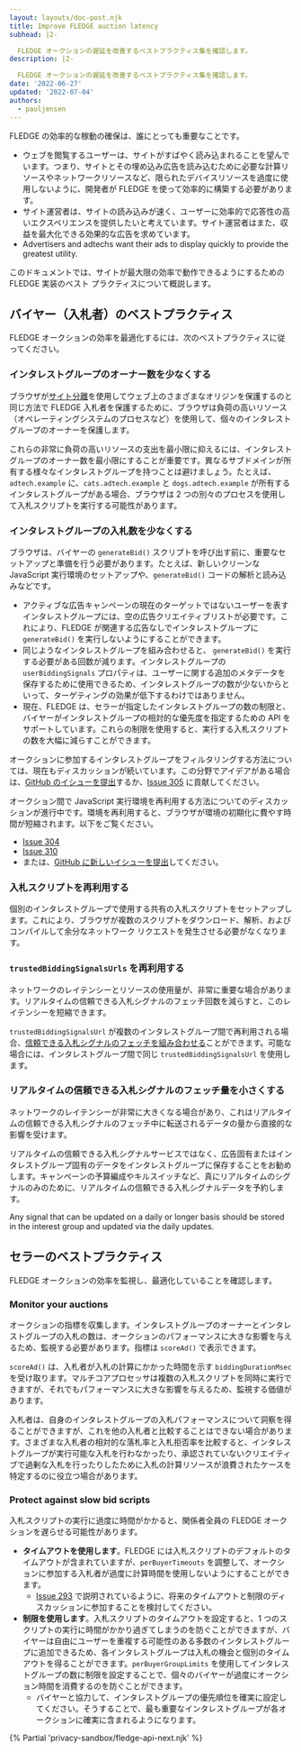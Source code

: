 ```yaml
---
layout: layouts/doc-post.njk
title: Improve FLEDGE auction latency
subhead: |2-

  FLEDGE オークションの遅延を改善するベストプラクティス集を確認します。
description: |2-

  FLEDGE オークションの遅延を改善するベストプラクティス集を確認します。
date: '2022-06-27'
updated: '2022-07-04'
authors:
  - pauljensen
---
```


FLEDGE の効率的な稼動の確保は、誰にとっても重要なことです。

- ウェブを閲覧するユーザーは、サイトがすばやく読み込まれることを望んでいます。つまり、サイトとその埋め込み広告を読み込むために必要な計算リソースやネットワークリソースなど、限られたデバイスリソースを過度に使用しないように、開発者が FLEDGE を使って効率的に構築する必要があります。
- サイト運営者は、サイトの読み込みが速く、ユーザーに効率的で応答性の高いエクスペリエンスを提供したいと考えています。サイト運営者はまた、収益を最大化できる効果的な広告を求めています。
- Advertisers and adtechs want their ads to display quickly to provide the greatest utility.

このドキュメントでは、サイトが最大限の効率で動作できるようにするための FLEDGE 実装のベスト プラクティスについて概説します。

## バイヤー（入札者）のベストプラクティス

FLEDGE オークションの効率を最適化するには、次のベストプラクティスに従ってください。

### インタレストグループのオーナー数を少なくする

ブラウザが[サイト分離](https://www.chromium.org/Home/chromium-security/site-isolation/)を使用してウェブ上のさまざまなオリジンを保護するのと同じ方法で FLEDGE 入札者を保護するために、ブラウザは負荷の高いリソース（オペレーティングシステムのプロセスなど）を使用して、個々のインタレストグループのオーナーを保護します。

これらの非常に負荷の高いリソースの支出を最小限に抑えるには、インタレストグループのオーナー数を最小限にすることが重要です。異なるサブドメインが所有する様々なインタレストグループを持つことは避けましょう。たとえば、 `adtech.example` に、`cats.adtech.example` と `dogs.adtech.example` が所有するインタレストグループがある場合、ブラウザは 2 つの別々のプロセスを使用して入札スクリプトを実行する可能性があります。

### インタレストグループの入札数を少なくする

ブラウザは、バイヤーの `generateBid()` スクリプトを呼び出す前に、重要なセットアップと準備を行う必要があります。たとえば、新しいクリーンな JavaScript 実行環境のセットアップや、`generateBid()` コードの解析と読み込みなどです。

- アクティブな広告キャンペーンの現在のターゲットではないユーザーを表すインタレストグループには、空の広告クリエイティブリストが必要です。これにより、FLEDGE が関連する広告なしでインタレストグループに `generateBid()` を実行しないようにすることができます。
- 同じようなインタレストグループを組み合わせると、 `generateBid()` を実行する必要がある回数が減ります。インタレストグループの `userBiddingSignals` プロパティは、ユーザーに関する追加のメタデータを保存するために使用できるため、インタレストグループの数が少ないからといって、ターゲティングの効果が低下するわけではありません。
- 現在、FLEDGE は、セラーが指定したインタレストグループの数の制限と、バイヤーがインタレストグループの相対的な優先度を指定するための API をサポートしています。これらの制限を使用すると、実行する入札スクリプトの数を大幅に減らすことができます。

オークションに参加するインタレストグループをフィルタリングする方法については、現在もディスカッションが続いています。この分野でアイデアがある場合は、[GitHub のイシューを提出](https://github.com/WICG/turtledove/issues/new)するか、[Issue 305](https://github.com/WICG/turtledove/issues/305) に貢献してください。

オークション間で JavaScript 実行環境を再利用する方法についてのディスカッションが進行中です。環境を再利用すると、ブラウザが環境の初期化に費やす時間が短縮されます。以下をご覧ください。

- [Issue 304](https://github.com/WICG/turtledove/issues/304)
- [Issue 310](https://github.com/WICG/turtledove/issues/310)
- または、[GitHub に新しいイシューを提出](https://github.com/WICG/turtledove/issues/new)してください。

### 入札スクリプトを再利用する

個別のインタレストグループで使用する共有の入札スクリプトをセットアップします。これにより、ブラウザが複数のスクリプトをダウンロード、解析、およびコンパイルして余分なネットワーク リクエストを発生させる必要がなくなります。

### `trustedBiddingSignalsUrls` を再利用する

ネットワークのレイテンシーとリソースの使用量が、非常に重要な場合があります。リアルタイムの信頼できる入札シグナルのフェッチ回数を減らすと、このレイテンシーを短縮できます。

`trustedBiddingSignalsUrl` が複数のインタレストグループ間で再利用される場合、[信頼できる入札シグナルのフェッチを組み合わせる](https://github.com/WICG/turtledove/blob/main/FLEDGE.md#11-joining-interest-groups)ことができます。可能な場合には、インタレストグループ間で同じ `trustedBiddingSignalsUrl` を使用します。

### リアルタイムの信頼できる入札シグナルのフェッチ量を小さくする

ネットワークのレイテンシーが非常に大きくなる場合があり、これはリアルタイムの信頼できる入札シグナルのフェッチ中に転送されるデータの量から直接的な影響を受けます。

リアルタイムの信頼できる入札シグナルサービスではなく、広告固有またはインタレストグループ固有のデータをインタレストグループに保存することをお勧めします。キャンペーンの予算編成やキルスイッチなど、真にリアルタイムのシグナルのみのために、リアルタイムの信頼できる入札シグナルデータを予約します。

Any signal that can be updated on a daily or longer basis should be stored in the interest group and updated via the daily updates.

## セラーのベストプラクティス

FLEDGE オークションの効率を監視し、最適化していることを確認します。

### Monitor your auctions

オークションの指標を収集します。インタレストグループのオーナーとインタレストグループの入札の数は、オークションのパフォーマンスに大きな影響を与えるため、監視する必要があります。指標は `scoreAd()` で表示できます。

`scoreAd()` は、入札者が入札の計算にかかった時間を示す `biddingDurationMsec` を受け取ります。マルチコアプロセッサは複数の入札スクリプトを同時に実行できますが、それでもパフォーマンスに大きな影響を与えるため、監視する価値があります。

入札者は、自身のインタレストグループの入札パフォーマンスについて洞察を得ることができますが、これを他の入札者と比較することはできない場合があります。さまざまな入札者の相対的な落札率と入札拒否率を比較すると、インタレストグループが実行可能な入札を行わなかったり、承認されていないクリエイティブで過剰な入札を行ったりしたために入札の計算リソースが浪費されたケースを特定するのに役立つ場合があります。

### Protect against slow bid scripts

入札スクリプトの実行に過度に時間がかかると、関係者全員の FLEDGE オークションを遅らせる可能性があります。

- **タイムアウトを使用します**。FLEDGE には入札スクリプトのデフォルトのタイムアウトが含まれていますが、`perBuyerTimeouts` を調整して、オークションに参加する入札者が過度に計算時間を使用しないようにすることができます。
    - [Issue 293](https://github.com/WICG/turtledove/issues/293) で説明されているように、将来のタイムアウトと制限のディスカッションに参加することを検討してください。
- **制限を使用します**。入札スクリプトのタイムアウトを設定すると、1 つのスクリプトの実行に時間がかかり過ぎてしまうのを防ぐことができますが、バイヤーは自由にユーザーを重複する可能性のある多数のインタレストグループに追加できるため、各インタレストグループは入札の機会と個別のタイムアウトを得ることができます。`perBuyerGroupLimits` を使用してインタレストグループの数に制限を設定することで、個々のバイヤーが過度にオークション時間を消費するのを防ぐことができます。
    - バイヤーと協力して、インタレストグループの優先順位を確実に設定してください。そうすることで、最も重要なインタレストグループが各オークションに確実に含まれるようになります。

{% Partial 'privacy-sandbox/fledge-api-next.njk' %}
